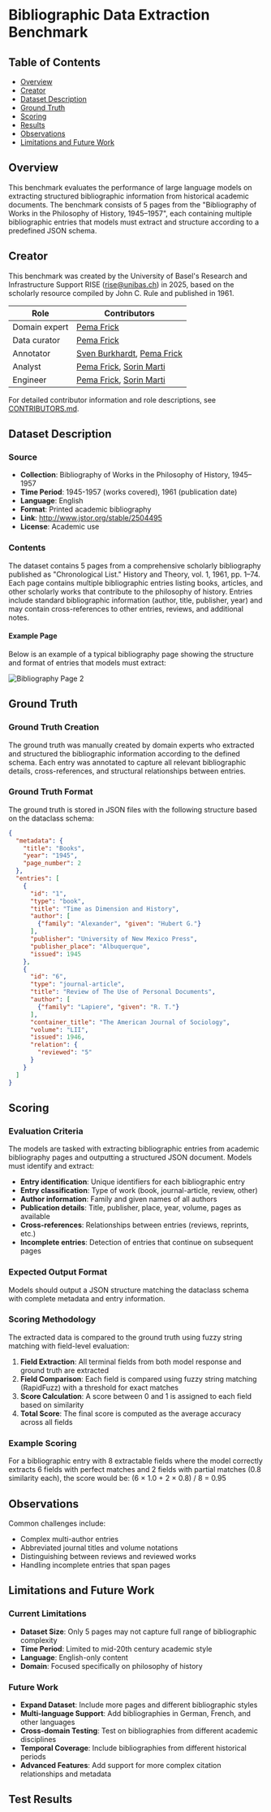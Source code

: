 # Bibliographic Data Extraction Benchmark

## Table of Contents
- [Overview](#overview)
- [Creator](#creator)
- [Dataset Description](#dataset-description)
- [Ground Truth](#ground-truth)
- [Scoring](#scoring)
- [Results](#results)
- [Observations](#observations)
- [Limitations and Future Work](#limitations-and-future-work)

## Overview

This benchmark evaluates the performance of large language models on extracting structured bibliographic information from historical academic documents. The benchmark consists of 5 pages from the "Bibliography of Works in the Philosophy of History, 1945–1957", each containing multiple bibliographic entries that models must extract and structure according to a predefined JSON schema.

## Creator

This benchmark was created by the University of Basel's Research and Infrastructure Support RISE (rise@unibas.ch) in 2025, based on the scholarly resource compiled by John C. Rule and published in 1961.

| Role          | Contributors                   |
|---------------|--------------------------------|
| Domain expert | [Pema Frick]                   |
| Data curator  | [Pema Frick]                   |
| Annotator     | [Sven Burkhardt], [Pema Frick] |
| Analyst       | [Pema Frick], [Sorin Marti]    |
| Engineer      | [Pema Frick], [Sorin Marti]    |


For detailed contributor information and role descriptions, see [CONTRIBUTORS.md](https://github.com/RISE-UNIBAS/humanities_data_benchmark/blob/main/CONTRIBUTORS.md).

## Dataset Description

### Source
- **Collection**: Bibliography of Works in the Philosophy of History, 1945–1957
- **Time Period**: 1945-1957 (works covered), 1961 (publication date)
- **Language**: English
- **Format**: Printed academic bibliography
- **Link**: http://www.jstor.org/stable/2504495
- **License**: Academic use

### Contents
The dataset contains 5 pages from a comprehensive scholarly bibliography published as "Chronological List." History and Theory, vol. 1, 1961, pp. 1–74. Each page contains multiple bibliographic entries listing books, articles, and other scholarly works that contribute to the philosophy of history. Entries include standard bibliographic information (author, title, publisher, year) and may contain cross-references to other entries, reviews, and additional notes.

#### Example Page
Below is an example of a typical bibliography page showing the structure and format of entries that models must extract:

![Bibliography Page 2](https://github.com/RISE-UNIBAS/humanities_data_benchmark/blob/main/benchmarks/bibliographic_data/images/page_2.jpeg?raw=true)

## Ground Truth

### Ground Truth Creation
The ground truth was manually created by domain experts who extracted and structured the bibliographic information according to the defined schema. Each entry was  annotated to capture all relevant bibliographic details, cross-references, and structural relationships between entries.

### Ground Truth Format
The ground truth is stored in JSON files with the following structure based on the dataclass schema:

```json
{
  "metadata": {
    "title": "Books",
    "year": "1945", 
    "page_number": 2
  },
  "entries": [
    {
      "id": "1",
      "type": "book",
      "title": "Time as Dimension and History",
      "author": [
        {"family": "Alexander", "given": "Hubert G."}
      ],
      "publisher": "University of New Mexico Press",
      "publisher_place": "Albuquerque",
      "issued": 1945
    },
    {
      "id": "6",
      "type": "journal-article",
      "title": "Review of The Use of Personal Documents",
      "author": [
        {"family": "Lapiere", "given": "R. T."}
      ],
      "container_title": "The American Journal of Sociology",
      "volume": "LII",
      "issued": 1946,
      "relation": {
        "reviewed": "5"
      }
    }
  ]
}
```

## Scoring

### Evaluation Criteria
The models are tasked with extracting bibliographic entries from academic bibliography pages and outputting a structured JSON document. Models must identify and extract:

- **Entry identification**: Unique identifiers for each bibliographic entry
- **Entry classification**: Type of work (book, journal-article, review, other)
- **Author information**: Family and given names of all authors
- **Publication details**: Title, publisher, place, year, volume, pages as available
- **Cross-references**: Relationships between entries (reviews, reprints, etc.)
- **Incomplete entries**: Detection of entries that continue on subsequent pages

### Expected Output Format
Models should output a JSON structure matching the dataclass schema with complete metadata and entry information.

### Scoring Methodology
The extracted data is compared to the ground truth using fuzzy string matching with field-level evaluation:

1. **Field Extraction**: All terminal fields from both model response and ground truth are extracted
2. **Field Comparison**: Each field is compared using fuzzy string matching (RapidFuzz) with a threshold for exact matches
3. **Score Calculation**: A score between 0 and 1 is assigned to each field based on similarity
4. **Total Score**: The final score is computed as the average accuracy across all fields

### Example Scoring
For a bibliographic entry with 8 extractable fields where the model correctly extracts 6 fields with perfect matches and 2 fields with partial matches (0.8 similarity each), the score would be: (6 × 1.0 + 2 × 0.8) / 8 = 0.95

## Observations

Common challenges include:
- Complex multi-author entries
- Abbreviated journal titles and volume notations
- Distinguishing between reviews and reviewed works
- Handling incomplete entries that span pages

## Limitations and Future Work

### Current Limitations
- **Dataset Size**: Only 5 pages may not capture full range of bibliographic complexity
- **Time Period**: Limited to mid-20th century academic style
- **Language**: English-only content
- **Domain**: Focused specifically on philosophy of history

### Future Work
- **Expand Dataset**: Include more pages and different bibliographic styles
- **Multi-language Support**: Add bibliographies in German, French, and other languages
- **Cross-domain Testing**: Test on bibliographies from different academic disciplines
- **Temporal Coverage**: Include bibliographies from different historical periods
- **Advanced Features**: Add support for more complex citation relationships and metadata

[Sven Burkhardt]: https://orcid.org/0009-0001-4954-4426
[Pema Frick]: https://orcid.org/0000-0002-8733-7161
[Sorin Marti]: https://orcid.org/0000-0002-9541-1202

## Test Results

